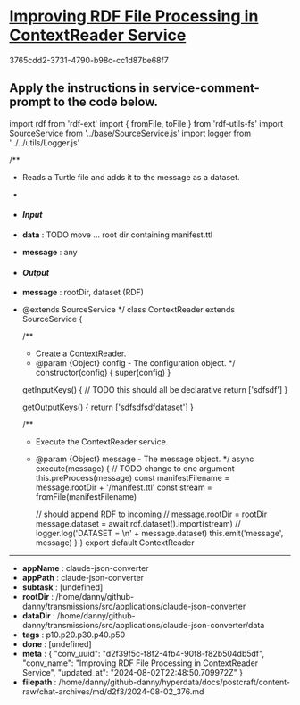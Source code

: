 # [Improving RDF File Processing in ContextReader Service](https://claude.ai/chat/d2f39f5c-f8f2-4fb4-90f8-f82b504db5df)

3765cdd2-3731-4790-b98c-cc1d87be68f7

Apply the instructions in service-comment-prompt to the code below.
---
import rdf from 'rdf-ext'
import { fromFile, toFile } from 'rdf-utils-fs'
import SourceService from '../base/SourceService.js'
import logger from '../../utils/Logger.js'

/**
 * Reads a Turtle file and adds it to the message as a dataset.
 * 
 * #### __*Input*__
 * **data** : TODO move ... root dir containing manifest.ttl
 * **message** : any
 * #### __*Output*__
 * **message** : rootDir, dataset (RDF) 
 * @extends SourceService
 */
class ContextReader extends SourceService {

    /**
     * Create a ContextReader.
     * @param {Object} config - The configuration object.
     */
    constructor(config) {
        super(config)
    }

    getInputKeys() { // TODO this should all be declarative
        return ['sdfsdf']
    }

    getOutputKeys() {
        return ['sdfsdfsdfdataset']
    }


    /**
     * Execute the ContextReader service.
     * @param {Object} message - The message object.
     */
    async execute(message) { // TODO change to one argument 
        this.preProcess(message)
        const manifestFilename = message.rootDir + '/manifest.ttl'
        const stream = fromFile(manifestFilename)

        // should append RDF to incoming
        //   message.rootDir = rootDir
        message.dataset = await rdf.dataset().import(stream)
        //  logger.log('DATASET = \n' + message.dataset)
        this.emit('message', message)
    }
}
export default ContextReader

---

* **appName** : claude-json-converter
* **appPath** : claude-json-converter
* **subtask** : [undefined]
* **rootDir** : /home/danny/github-danny/transmissions/src/applications/claude-json-converter
* **dataDir** : /home/danny/github-danny/transmissions/src/applications/claude-json-converter/data
* **tags** : p10.p20.p30.p40.p50
* **done** : [undefined]
* **meta** : {
  "conv_uuid": "d2f39f5c-f8f2-4fb4-90f8-f82b504db5df",
  "conv_name": "Improving RDF File Processing in ContextReader Service",
  "updated_at": "2024-08-02T22:48:50.709972Z"
}
* **filepath** : /home/danny/github-danny/hyperdata/docs/postcraft/content-raw/chat-archives/md/d2f3/2024-08-02_376.md